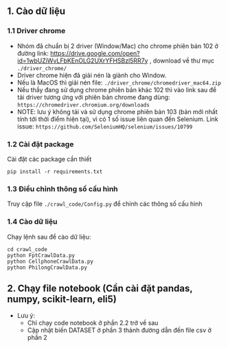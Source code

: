 ## 1. Cào dữ liệu
### 1.1 Driver chrome

* Nhóm đã chuẩn bị 2 driver (Window/Mac) cho chrome phiên bản 102 ở đường link: https://drive.google.com/open?id=1wbUZiWvLFbKEnOLG2UXrYFHSBzl5RR7y , download về thư mục `./driver_chrome/`
* Driver chrome hiện đã giải nén là giành cho Window.
* Nếu là MacOS thì giải nén file: `./driver_chrome/chromedriver_mac64.zip`
* Nếu thầy đang sử dụng chrome phiên bản khác 102 thì vào link sau để tải driver tương ứng với phiên bản chrome đang dùng: `https://chromedriver.chromium.org/downloads`
* NOTE: lưu ý không tải và sử dụng chrome phiên bản 103 (bản mới nhất tính tới thời điểm hiện tại), vì có 1 số issue liên quan đến Selenium. Link issue: `https://github.com/SeleniumHQ/selenium/issues/10799`

### 1.2 Cài đặt package

Cài đặt các package cần thiết
```
pip install -r requirements.txt
```

### 1.3 Điều chỉnh thông số cấu hình
Truy cập file `./crawl_code/Config.py` để chỉnh các thông số cấu hình
### 1.4 Cào dữ liệu
Chạy lệnh sau để cào dữ liệu:
```
cd crawl_code
python FptCrawlData.py
python CellphoneCrawlData.py
python PhilongCrawlData.py
```

## 2. Chạy file notebook (Cần cài đặt pandas, numpy, scikit-learn, eli5)
* Lưu ý:
    - Chỉ chạy code notebook ở phần 2.2 trở về sau
    - Cập nhật biến DATASET ở phần 3 thành đường dẫn đến file csv ở phần 2

